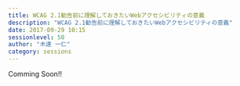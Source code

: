 ```yaml
---
title: WCAG 2.1勧告前に理解しておきたいWebアクセシビリティの意義
description: "WCAG 2.1勧告前に理解しておきたいWebアクセシビリティの意義"
date: 2017-09-29 10:15
sessionlevel: 50
author: "木達 一仁"
category: sessions
---
```

Comming Soon!!
